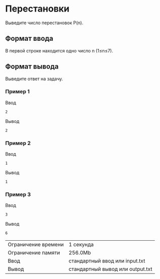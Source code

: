 # Перестановки

Выведите число перестановок P(n).

## Формат ввода

В первой строке находится одно число n (1≤n≤7).

## Формат вывода

Выведите ответ на задачу.

### Пример 1

Ввод

    2
    

Вывод

    2
    

### Пример 2

Ввод

    1
    

Вывод

    1
    

### Пример 3

Ввод

    3
    

Вывод

    6
    

<table>
 <tr class="time-limit">
    <td class="property-title">Ограничение времени</td>
    <td>1&nbsp;секунда</td>
 </tr>
 <tr class="memory-limit">
    <td class="property-title">Ограничение памяти</td>
    <td>256.0Mb</td>
 </tr>
 <tr class="input-file">
    <td class="property-title">Ввод</td>
    <td colspan="1">стандартный ввод или input.txt</td>
 </tr>
 <tr class="output-file">
    <td class="property-title">Вывод</td>
    <td colspan="1">стандартный вывод или output.txt</td>
 </tr>
</table>

